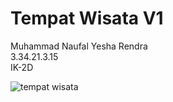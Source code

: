 # Tempat Wisata V1

Muhammad Naufal Yesha Rendra <br>
3.34.21.3.15 <br>
IK-2D <br>

![tempat wisata](https://user-images.githubusercontent.com/116877491/199059728-25131933-605d-440b-bbea-e06f8213806e.png)

